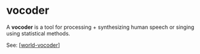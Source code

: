 # vocoder

A **vocoder** is a tool for processing + synthesizing human speech or singing using statistical methods.

See: [[world-vocoder]]

[//begin]: # "Autogenerated link references for markdown compatibility"
[world-vocoder]: world-vocoder "world-vocoder"
[//end]: # "Autogenerated link references"